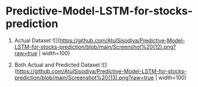 # Predictive-Model-LSTM-for-stocks-prediction
1. Actual Dataset 
![](https://github.com/AtulSisodiya/Predictive-Model-LSTM-for-stocks-prediction/blob/main/Screenshot%20(12).png?raw=true | width=100)

2. Both Actual and Predicted Dataset
![](https://github.com/AtulSisodiya/Predictive-Model-LSTM-for-stocks-prediction/blob/main/Screenshot%20(13).png?raw=true | width=100)
